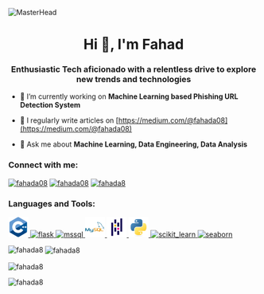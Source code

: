 ![MasterHead](https://nielseniq.com/wp-content/uploads/sites/4/2021/02/data-science-icon-animation-banner-clockwise-4.gif)
<h1 align="center">Hi 👋, I'm Fahad</h1>
<h3 align="center">Enthusiastic Tech aficionado with a relentless drive to explore new trends and technologies</h3>


- 🔭 I’m currently working on **Machine Learning based Phishing URL Detection System**

- 📝 I regularly write articles on [https://medium.com/@fahada08](https://medium.com/@fahada08)

- 💬 Ask me about **Machine Learning, Data Engineering, Data Analysis**

<h3 align="left">Connect with me:</h3>
<p align="left">
<a href="https://twitter.com/fahada08" target="blank"><img align="center" src="https://raw.githubusercontent.com/rahuldkjain/github-profile-readme-generator/master/src/images/icons/Social/twitter.svg" alt="fahada08" height="30" width="40" /></a>
<a href="https://linkedin.com/in/fahada08" target="blank"><img align="center" src="https://raw.githubusercontent.com/rahuldkjain/github-profile-readme-generator/master/src/images/icons/Social/linked-in-alt.svg" alt="fahada08" height="30" width="40" /></a>
<a href="https://kaggle.com/fahada8" target="blank"><img align="center" src="https://raw.githubusercontent.com/rahuldkjain/github-profile-readme-generator/master/src/images/icons/Social/kaggle.svg" alt="fahada8" height="30" width="40" /></a>
</p>

<h3 align="left">Languages and Tools:</h3>
<p align="left"> <a href="https://www.w3schools.com/cpp/" target="_blank" rel="noreferrer"> <img src="https://raw.githubusercontent.com/devicons/devicon/master/icons/cplusplus/cplusplus-original.svg" alt="cplusplus" width="40" height="40"/> </a> <a href="https://flask.palletsprojects.com/" target="_blank" rel="noreferrer"> <img src="https://www.vectorlogo.zone/logos/pocoo_flask/pocoo_flask-icon.svg" alt="flask" width="40" height="40"/> </a> <a href="https://www.microsoft.com/en-us/sql-server" target="_blank" rel="noreferrer"> <img src="https://www.svgrepo.com/show/303229/microsoft-sql-server-logo.svg" alt="mssql" width="40" height="40"/> </a> <a href="https://www.mysql.com/" target="_blank" rel="noreferrer"> <img src="https://raw.githubusercontent.com/devicons/devicon/master/icons/mysql/mysql-original-wordmark.svg" alt="mysql" width="40" height="40"/> </a> <a href="https://pandas.pydata.org/" target="_blank" rel="noreferrer"> <img src="https://raw.githubusercontent.com/devicons/devicon/2ae2a900d2f041da66e950e4d48052658d850630/icons/pandas/pandas-original.svg" alt="pandas" width="40" height="40"/> </a> <a href="https://www.python.org" target="_blank" rel="noreferrer"> <img src="https://raw.githubusercontent.com/devicons/devicon/master/icons/python/python-original.svg" alt="python" width="40" height="40"/> </a> <a href="https://scikit-learn.org/" target="_blank" rel="noreferrer"> <img src="https://upload.wikimedia.org/wikipedia/commons/0/05/Scikit_learn_logo_small.svg" alt="scikit_learn" width="40" height="40"/> </a> <a href="https://seaborn.pydata.org/" target="_blank" rel="noreferrer"> <img src="https://seaborn.pydata.org/_images/logo-mark-lightbg.svg" alt="seaborn" width="40" height="40"/> </a> </p>

<p><img align="left" src="https://github-readme-stats.vercel.app/api/top-langs?username=fahada8&show_icons=true&theme=dark&locale=en&layout=compact" alt="fahada8" /></p>

<p>&nbsp;<img align="center" src="https://github-readme-stats.vercel.app/api?username=fahada8&show_icons=true&theme=dark&locale=en" alt="fahada8" /></p>

<p><img align="center" src="https://github-readme-streak-stats.herokuapp.com/?user=fahada8&theme=dark" alt="fahada8" /></p>
<p align="left"> <img src="https://komarev.com/ghpvc/?username=fahada8&label=Profile%20views&color=0a6ca9&style=flat" alt="fahada8" /> </p>
